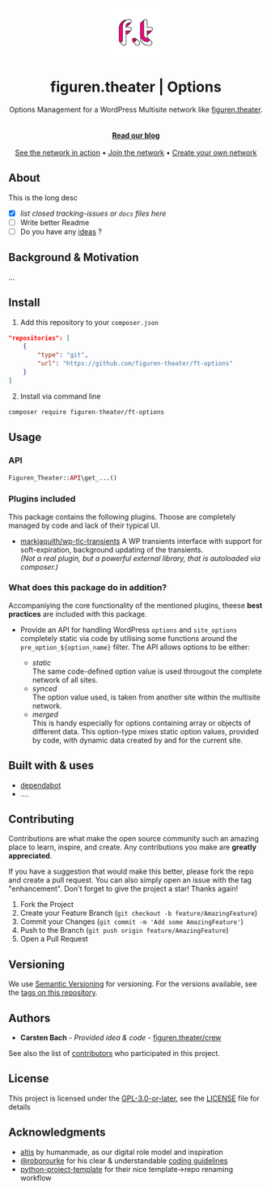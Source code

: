 <!-- PROJECT LOGO -->
<br />
<div align="center">
  <a href="https://github.com/figuren-theater/ft-options">
    <img src="https://raw.githubusercontent.com/figuren-theater/logos/main/favicon.png" alt="figuren.theater Logo" width="100" height="100">
  </a>

  <h1 align="center">figuren.theater | Options</h1>

  <p align="center">
    Options Management for a WordPress Multisite network like <a href="https://figuren.theater">figuren.theater</a>.
    <br /><br /><br />
    <a href="https://meta.figuren.theater/blog"><strong>Read our blog</strong></a>
    <br />
    <br />
    <a href="https://figuren.theater">See the network in action</a>
    •
    <a href="https://mein.figuren.theater">Join the network</a>
    •
    <a href="https://websites.fuer.figuren.theater">Create your own network</a>
  </p>
</div>

## About 


This is the long desc

* [x] *list closed tracking-issues or `docs` files here*
* [ ] Write better Readme
* [ ] Do you have any [ideas](/issues/new) ?

## Background & Motivation

...

## Install

1. Add this repository to your `composer.json`
```json
"repositories": [
    {
        "type": "git",
        "url": "https://github.com/figuren-theater/ft-options"
    }
]
```

2. Install via command line
```sh
composer require figuren-theater/ft-options
```

## Usage

### API

```php
Figuren_Theater::API\get_...()
```

### Plugins included

This package contains the following plugins. 
Thoose are completely managed by code and lack of their typical UI.

* [markjaquith/wp-tlc-transients](https://packagist.org/packages/markjaquith/wp-tlc-transients)
    A WP transients interface with support for soft-expiration, background updating of the transients. <br/>*(Not a real plugin, but a powerful external library, that is autoloaded via composer.)*


### What does this package do in addition?

Accompaniying the core functionality of the mentioned plugins, theese **best practices** are included with this package.

* Provide an API for handling WordPress `options` and `site_options` completely static via code by utilising some functions around the `pre_option_${option_name}` filter. The API allows options to be either:

    + *static*<br/>
       The same code-defined option value is used througout the complete network of all sites.
    +  *synced*<br/>
       The option value used, is taken from another site within the multisite network.
    +  *merged*<br/>
       This is handy especially for options containing array or objects of different data. This option-type mixes static option values, provided by code, with dynamic data created by and for the current site.



## Built with & uses

  - [dependabot](/.github/dependabot.yml)
  - ....

## Contributing

Contributions are what make the open source community such an amazing place to learn, inspire, and create. Any contributions you make are **greatly appreciated**.

If you have a suggestion that would make this better, please fork the repo and create a pull request. You can also simply open an issue with the tag "enhancement".
Don't forget to give the project a star! Thanks again!

1. Fork the Project
2. Create your Feature Branch (`git checkout -b feature/AmazingFeature`)
3. Commit your Changes (`git commit -m 'Add some AmazingFeature'`)
4. Push to the Branch (`git push origin feature/AmazingFeature`)
5. Open a Pull Request


## Versioning

We use [Semantic Versioning](http://semver.org/) for versioning. For the versions
available, see the [tags on this repository](/tags).

## Authors

  - **Carsten Bach** - *Provided idea & code* - [figuren.theater/crew](https://figuren.theater/crew/)

See also the list of [contributors](/contributors)
who participated in this project.

## License

This project is licensed under the [GPL-3.0-or-later](LICENSE.md), see the [LICENSE](LICENSE) file for
details

## Acknowledgments

  - [altis](https://github.com/search?q=org%3Ahumanmade+altis) by humanmade, as our digital role model and inspiration
  - [@roborourke](https://github.com/roborourke) for his clear & understandable [coding guidelines](https://docs.altis-dxp.com/guides/code-review/standards/)
  - [python-project-template](https://github.com/rochacbruno/python-project-template) for their nice template->repo renaming workflow
